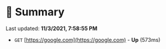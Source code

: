 # 📖 Summary
Last updated: **11/3/2021, 7:58:55 PM**

- `GET` [https://google.com](https://google.com) - **Up** (573ms)
